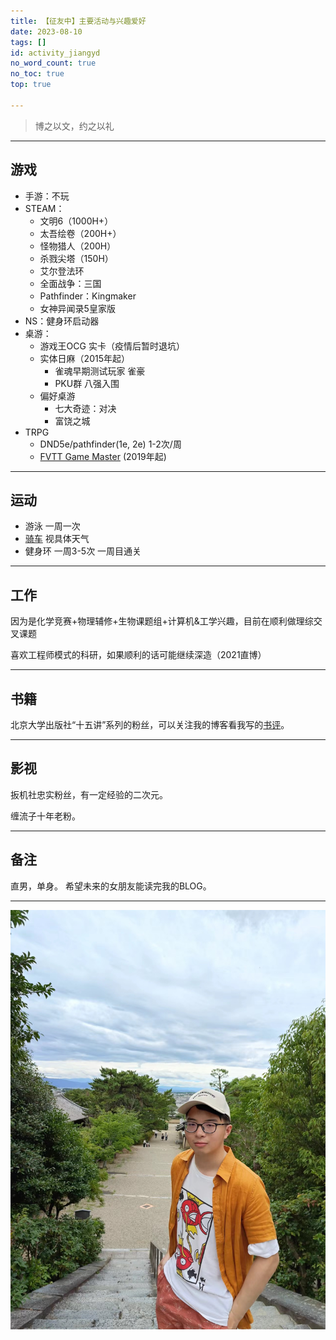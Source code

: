 ```yaml
---
title: 【征友中】主要活动与兴趣爱好
date: 2023-08-10
tags: []
id: activity_jiangyd
no_word_count: true
no_toc: true
top: true

---
```


> 博之以文，约之以礼
> 

---
<!--more-->

## 游戏

- 手游：不玩
- STEAM：
    - 文明6（1000H+）
    - 太吾绘卷（200H+）
    - 怪物猎人（200H）
    - 杀戮尖塔（150H）
    - 艾尔登法环
    - 全面战争：三国
    - Pathfinder：Kingmaker
    - 女神异闻录5皇家版
- NS：健身环启动器
- 桌游：
    - 游戏王OCG 实卡（疫情后暂时退坑）
    - 实体日麻（2015年起）
        - 雀魂早期测试玩家 雀豪
        - PKU群 八强入围
    - 偏好桌游
        - 七大奇迹：对决
        - 富饶之城
- TRPG
    - DND5e/pathfinder(1e, 2e) 1-2次/周
    - [FVTT Game Master](https://www.bilibili.com/video/BV1H84y1g789/?spm_id_from=333.999.0.0&vd_source=e31dc770bbab9bdb034decd59ea81aa7) (2019年起)

---

## 运动

- 游泳 一周一次
- [骑车](http://jiangyida.top/2023/06/08/202306BJQX/) 视具体天气
- 健身环 一周3-5次 一周目通关

---

## 工作

因为是化学竞赛+物理辅修+生物课题组+计算机&工学兴趣，目前在顺利做理综交叉课题

喜欢工程师模式的科研，如果顺利的话可能继续深造（2021直博）

---

## 书籍

北京大学出版社“十五讲”系列的粉丝，可以关注我的博客看我写的[书评](http://jiangyida.top/tags/%E6%9D%82%E8%AE%B0/)。

---

## 影视

扳机社忠实粉丝，有一定经验的二次元。

缠流子十年老粉。

---
## 备注
直男，单身。
希望未来的女朋友能读完我的BLOG。

---

![摄于日本法隆寺](https://raw.githubusercontent.com/DF-Master/yidapicbed/main/2023/JPHLJ.jpg)